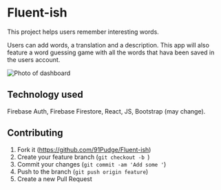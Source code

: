 # Fluent-ish

This project helps users remember interesting words.

Users can add words, a translation and a description. This app will also feature a word guessing game with all the words that hava been saved in the users account.

![Photo of dashboard](client/assets/Translation.png)

## Technology used

Firebase Auth,
Firebase Firestore,
React,
JS,
Bootstrap (may change).

## Contributing

1. Fork it (<https://github.com/91Pudge/Fluent-ish>)
2. Create your feature branch (`git checkout -b `)
3. Commit your changes (`git commit -am 'Add some '`)
4. Push to the branch (`git push origin feature`)
5. Create a new Pull Request
